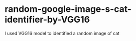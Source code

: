 # random-google-image-s-cat-identifier-by-VGG16
I used VGG16 model to identified a random image of cat
